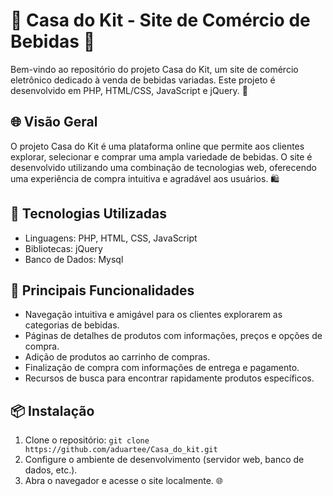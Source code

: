 # 🍹 Casa do Kit - Site de Comércio de Bebidas 🛒

Bem-vindo ao repositório do projeto Casa do Kit, um site de comércio eletrônico dedicado à venda de bebidas variadas. Este projeto é desenvolvido em PHP, HTML/CSS, JavaScript e jQuery. 🚀

## 🌐 Visão Geral

O projeto Casa do Kit é uma plataforma online que permite aos clientes explorar, selecionar e comprar uma ampla variedade de bebidas. O site é desenvolvido utilizando uma combinação de tecnologias web, oferecendo uma experiência de compra intuitiva e agradável aos usuários. 🛍️

## 🔧 Tecnologias Utilizadas

- Linguagens: PHP, HTML, CSS, JavaScript
- Bibliotecas: jQuery
- Banco de Dados: Mysql

## 🌟 Principais Funcionalidades 

- Navegação intuitiva e amigável para os clientes explorarem as categorias de bebidas.
- Páginas de detalhes de produtos com informações, preços e opções de compra.
- Adição de produtos ao carrinho de compras.
- Finalização de compra com informações de entrega e pagamento.
- Recursos de busca para encontrar rapidamente produtos específicos.

## 📦 Instalação

1. Clone o repositório: `git clone https://github.com/aduartee/Casa_do_kit.git`
2. Configure o ambiente de desenvolvimento (servidor web, banco de dados, etc.).
3. Abra o navegador e acesse o site localmente. 🌐
